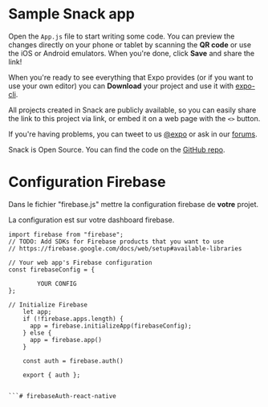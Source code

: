 # Sample Snack app

Open the `App.js` file to start writing some code. You can preview the changes directly on your phone or tablet by scanning the **QR code** or use the iOS or Android emulators. When you're done, click **Save** and share the link!

When you're ready to see everything that Expo provides (or if you want to use your own editor) you can **Download** your project and use it with [expo-cli](https://docs.expo.io/get-started/installation).

All projects created in Snack are publicly available, so you can easily share the link to this project via link, or embed it on a web page with the `<>` button.

If you're having problems, you can tweet to us [@expo](https://twitter.com/expo) or ask in our [forums](https://forums.expo.io/c/snack).

Snack is Open Source. You can find the code on the [GitHub repo](https://github.com/expo/snack).


# Configuration Firebase 

Dans le fichier "firebase.js" mettre la configuration firebase de **votre** projet.

La configuration est sur votre dashboard firebase.

```
import firebase from "firebase";
// TODO: Add SDKs for Firebase products that you want to use
// https://firebase.google.com/docs/web/setup#available-libraries

// Your web app's Firebase configuration
const firebaseConfig = {

        YOUR CONFIG
};

// Initialize Firebase
    let app;
    if (!firebase.apps.length) {
      app = firebase.initializeApp(firebaseConfig);
    } else {
      app = firebase.app()
    }

    const auth = firebase.auth()

    export { auth };


```# firebaseAuth-react-native
